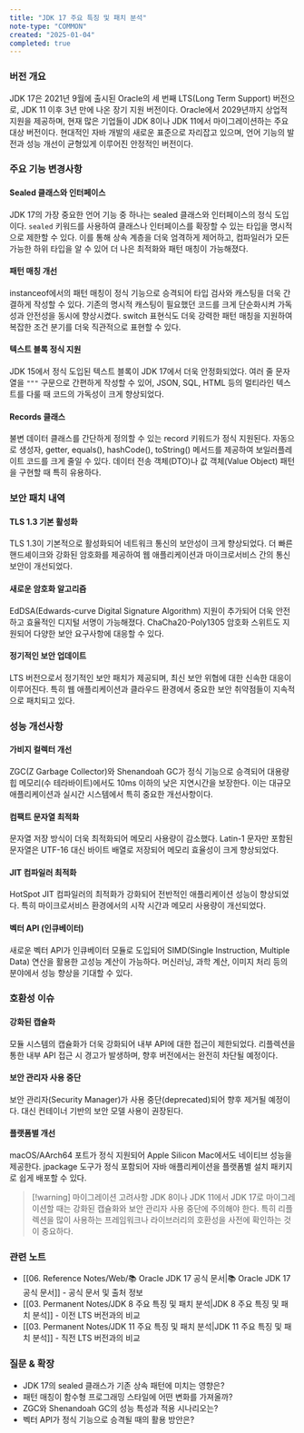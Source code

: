 ```yaml
---
title: "JDK 17 주요 특징 및 패치 분석"
note-type: "COMMON"
created: "2025-01-04"
completed: true
---
```


### 버전 개요

JDK 17은 2021년 9월에 출시된 Oracle의 세 번째 LTS(Long Term Support) 버전으로, JDK 11 이후 3년 만에 나온 장기 지원 버전이다. Oracle에서 2029년까지 상업적 지원을 제공하며, 현재 많은 기업들이 JDK 8이나 JDK 11에서 마이그레이션하는 주요 대상 버전이다. 현대적인 자바 개발의 새로운 표준으로 자리잡고 있으며, 언어 기능의 발전과 성능 개선이 균형있게 이루어진 안정적인 버전이다.

### 주요 기능 변경사항

#### Sealed 클래스와 인터페이스

JDK 17의 가장 중요한 언어 기능 중 하나는 sealed 클래스와 인터페이스의 정식 도입이다. `sealed` 키워드를 사용하여 클래스나 인터페이스를 확장할 수 있는 타입을 명시적으로 제한할 수 있다. 이를 통해 상속 계층을 더욱 엄격하게 제어하고, 컴파일러가 모든 가능한 하위 타입을 알 수 있어 더 나은 최적화와 패턴 매칭이 가능해졌다.

#### 패턴 매칭 개선

instanceof에서의 패턴 매칭이 정식 기능으로 승격되어 타입 검사와 캐스팅을 더욱 간결하게 작성할 수 있다. 기존의 명시적 캐스팅이 필요했던 코드를 크게 단순화시켜 가독성과 안전성을 동시에 향상시켰다. switch 표현식도 더욱 강력한 패턴 매칭을 지원하여 복잡한 조건 분기를 더욱 직관적으로 표현할 수 있다.

#### 텍스트 블록 정식 지원

JDK 15에서 정식 도입된 텍스트 블록이 JDK 17에서 더욱 안정화되었다. 여러 줄 문자열을 `"""` 구문으로 간편하게 작성할 수 있어, JSON, SQL, HTML 등의 멀티라인 텍스트를 다룰 때 코드의 가독성이 크게 향상되었다.

#### Records 클래스

불변 데이터 클래스를 간단하게 정의할 수 있는 record 키워드가 정식 지원된다. 자동으로 생성자, getter, equals(), hashCode(), toString() 메서드를 제공하여 보일러플레이트 코드를 크게 줄일 수 있다. 데이터 전송 객체(DTO)나 값 객체(Value Object) 패턴을 구현할 때 특히 유용하다.

### 보안 패치 내역

#### TLS 1.3 기본 활성화

TLS 1.3이 기본적으로 활성화되어 네트워크 통신의 보안성이 크게 향상되었다. 더 빠른 핸드셰이크와 강화된 암호화를 제공하여 웹 애플리케이션과 마이크로서비스 간의 통신 보안이 개선되었다.

#### 새로운 암호화 알고리즘

EdDSA(Edwards-curve Digital Signature Algorithm) 지원이 추가되어 더욱 안전하고 효율적인 디지털 서명이 가능해졌다. ChaCha20-Poly1305 암호화 스위트도 지원되어 다양한 보안 요구사항에 대응할 수 있다.

#### 정기적인 보안 업데이트

LTS 버전으로서 정기적인 보안 패치가 제공되며, 최신 보안 위협에 대한 신속한 대응이 이루어진다. 특히 웹 애플리케이션과 클라우드 환경에서 중요한 보안 취약점들이 지속적으로 패치되고 있다.

### 성능 개선사항

#### 가비지 컬렉터 개선

ZGC(Z Garbage Collector)와 Shenandoah GC가 정식 기능으로 승격되어 대용량 힙 메모리(수 테라바이트)에서도 10ms 이하의 낮은 지연시간을 보장한다. 이는 대규모 애플리케이션과 실시간 시스템에서 특히 중요한 개선사항이다.

#### 컴팩트 문자열 최적화

문자열 저장 방식이 더욱 최적화되어 메모리 사용량이 감소했다. Latin-1 문자만 포함된 문자열은 UTF-16 대신 바이트 배열로 저장되어 메모리 효율성이 크게 향상되었다.

#### JIT 컴파일러 최적화

HotSpot JIT 컴파일러의 최적화가 강화되어 전반적인 애플리케이션 성능이 향상되었다. 특히 마이크로서비스 환경에서의 시작 시간과 메모리 사용량이 개선되었다.

#### 벡터 API (인큐베이터)

새로운 벡터 API가 인큐베이터 모듈로 도입되어 SIMD(Single Instruction, Multiple Data) 연산을 활용한 고성능 계산이 가능하다. 머신러닝, 과학 계산, 이미지 처리 등의 분야에서 성능 향상을 기대할 수 있다.

### 호환성 이슈

#### 강화된 캡슐화

모듈 시스템의 캡슐화가 더욱 강화되어 내부 API에 대한 접근이 제한되었다. 리플렉션을 통한 내부 API 접근 시 경고가 발생하며, 향후 버전에서는 완전히 차단될 예정이다.

#### 보안 관리자 사용 중단

보안 관리자(Security Manager)가 사용 중단(deprecated)되어 향후 제거될 예정이다. 대신 컨테이너 기반의 보안 모델 사용이 권장된다.

#### 플랫폼별 개선

macOS/AArch64 포트가 정식 지원되어 Apple Silicon Mac에서도 네이티브 성능을 제공한다. jpackage 도구가 정식 포함되어 자바 애플리케이션을 플랫폼별 설치 패키지로 쉽게 배포할 수 있다.

> [!warning] 마이그레이션 고려사항
> JDK 8이나 JDK 11에서 JDK 17로 마이그레이션할 때는 강화된 캡슐화와 보안 관리자 사용 중단에 주의해야 한다. 특히 리플렉션을 많이 사용하는 프레임워크나 라이브러리의 호환성을 사전에 확인하는 것이 중요하다.

### 관련 노트

- [[06. Reference Notes/Web/📚 Oracle JDK 17 공식 문서|📚 Oracle JDK 17 공식 문서]] - 공식 문서 및 출처 정보
- [[03. Permanent Notes/JDK 8 주요 특징 및 패치 분석|JDK 8 주요 특징 및 패치 분석]] - 이전 LTS 버전과의 비교
- [[03. Permanent Notes/JDK 11 주요 특징 및 패치 분석|JDK 11 주요 특징 및 패치 분석]] - 직전 LTS 버전과의 비교

### 질문 & 확장

- JDK 17의 sealed 클래스가 기존 상속 패턴에 미치는 영향은?
- 패턴 매칭이 함수형 프로그래밍 스타일에 어떤 변화를 가져올까?
- ZGC와 Shenandoah GC의 성능 특성과 적용 시나리오는?
- 벡터 API가 정식 기능으로 승격될 때의 활용 방안은? 